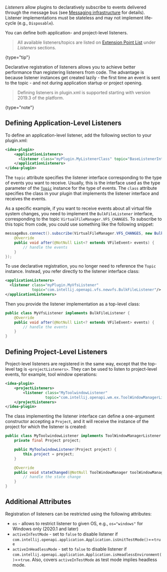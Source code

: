 [//]: # (title: Listeners)

<!-- Copyright 2000-2021 JetBrains s.r.o. and other contributors. Use of this source code is governed by the Apache 2.0 license that can be found in the LICENSE file. -->

_Listeners_ allow plugins to declaratively subscribe to events delivered through the message bus (see [Messaging infrastructure](messaging_infrastructure.md) for details).
Listener implementations must be stateless and may not implement life-cycle (e.g., `Disposable`).

You can define both application- and project-level listeners.

 > All available listeners/topics are listed on [Extension Point List](extension_point_list.md) under _Listeners_ sections.
 >
 {type="tip"}

Declarative registration of listeners allows you to achieve better performance than registering listeners from code.
The advantage is because listener instances get created lazily - the first time an event is sent to the topic - and not during application startup or project opening.

 > Defining listeners in <path>plugin.xml</path> is supported starting with version 2019.3 of the platform.
 >
 {type="note"}

## Defining Application-Level Listeners

To define an application-level listener, add the following section to your <path>plugin.xml</path>:

```xml
<idea-plugin>
    <applicationListeners>
      <listener class="myPlugin.MyListenerClass" topic="BaseListenerInterface"/>
    </applicationListeners>
</idea-plugin>
```

The `topic` attribute specifies the listener interface corresponding to the type of events you want to receive.
Usually, this is the interface used as the type parameter of the [`Topic`](upsource:///platform/extensions/src/com/intellij/util/messages/Topic.java) instance for the type of events.
The `class` attribute specifies the class in your plugin that implements the listener interface and receives the events.

As a specific example, if you want to receive events about all virtual file system changes, you need to implement the `BulkFileListener` interface, corresponding to the topic `VirtualFileManager.VFS_CHANGES`.
To subscribe to this topic from code, you could use something like the following snippet:

```java
messageBus.connect().subscribe(VirtualFileManager.VFS_CHANGES, new BulkFileListener() {
    @Override
    public void after(@NotNull List<? extends VFileEvent> events) {
        // handle the events
    }
});
```

To use declarative registration, you no longer need to reference the `Topic` instance.
Instead, you refer directly to the listener interface class:

```xml
<applicationListeners>
  <listener class="myPlugin.MyVfsListener"
            topic="com.intellij.openapi.vfs.newvfs.BulkFileListener"/>
</applicationListeners>
```

Then you provide the listener implementation as a top-level class:

```java
public class MyVfsListener implements BulkFileListener {
    @Override
    public void after(@NotNull List<? extends VFileEvent> events) {
        // handle the events
    }
}
```

## Defining Project-Level Listeners

Project-level listeners are registered in the same way, except that the top-level tag is `<projectListeners>`.
They can be used to listen to project-level events, for example, tool window operations:

```xml
<idea-plugin>
    <projectListeners>
        <listener class="MyToolwindowListener"
                  topic="com.intellij.openapi.wm.ex.ToolWindowManagerListener" />
    </projectListeners>
</idea-plugin>
```

The class implementing the listener interface can define a one-argument constructor accepting a `Project`, and it will receive the instance of the project for which the listener is created:

```java
public class MyToolwindowListener implements ToolWindowManagerListener {
    private final Project project;

    public MyToolwindowListener(Project project) {
        this.project = project;
    }

    @Override
    public void stateChanged(@NotNull ToolWindowManager toolWindowManager) {
        // handle the state change
    }
}
```

## Additional Attributes

Registration of listeners can be restricted using the following attributes:

- `os` - allows to restrict listener to given OS, e.g., `os="windows"` for Windows only (2020.1 and later)
- `activeInTestMode` - set to `false` to disable listener if `com.intellij.openapi.application.Application.isUnitTestMode()`==`true`
- `activeInHeadlessMode` - set to `false` to disable listener if `com.intellij.openapi.application.Application.isHeadlessEnvironment()`==`true`.
  Also, covers `activeInTestMode` as test mode implies headless mode.

